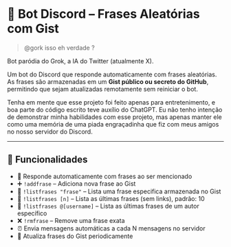 # 🤖 Bot Discord – Frases Aleatórias com Gist

> @gork isso eh verdade ?

Bot paródia do Grok, a IA do Twitter (atualmente X). 

Um bot do Discord que responde automaticamente com frases aleatórias. As frases são armazenadas em um **Gist público ou secreto do GitHub**, permitindo que sejam atualizadas remotamente sem reiniciar o bot.

Tenha em mente que esse projeto foi feito apenas para entretenimento, e boa parte do código escrito teve auxílio do ChatGPT. Eu não tenho intenção de demonstrar minha habilidades com esse projeto, mas apenas manter ele como uma memória de uma piada engraçadinha que fiz com meus amigos no nosso servidor do Discord. 

---

## 🚀 Funcionalidades

- 🎲 Responde automaticamente com frases ao ser mencionado
- ➕ `!addfrase` – Adiciona nova frase ao Gist
- 📜 `!listfrases "frase"` – Lista uma frase especifica armazenada no Gist
- 📜 `!listfrases [n]` – Lista as últimas frases (sem links), padrão: 10
- 📜 `!listfrases @[username]` – Lista as últimas frases de um autor específico
- ❌ `!rmfrase` – Remove uma frase exata
- ⏰ Envia mensagens automáticas a cada N mensagens no servidor
- 🔁 Atualiza frases do Gist periodicamente